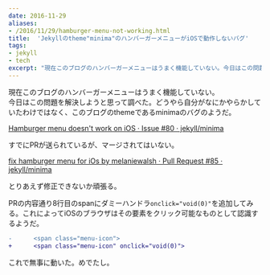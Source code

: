 ```yaml
---
date: 2016-11-29
aliases:
- /2016/11/29/hamburger-menu-not-working.html
title:  'Jekyllのtheme"minima"のハンバーガーメニューがiOSで動作しないバグ'
tags:
- jekyll
- tech
excerpt: "現在このブログのハンバーガーメニューはうまく機能していない。今日はこの問題を解決しようと思って調べた。どうやら自分がなにかやらかしていたわけではなく、このブログのthemeであるminimaのバグのようだ。"
---
```


現在このブログのハンバーガーメニューはうまく機能していない。  
今日はこの問題を解決しようと思って調べた。どうやら自分がなにかやらかしていたわけではなく、このブログのthemeであるminimaのバグのようだ。

[Hamburger menu doesn't work on iOS · Issue #80 · jekyll/minima](https://github.com/jekyll/minima/issues/80)

すでにPRが送られているが、マージされてはいない。

[fix hamburger menu for iOs by melaniewalsh · Pull Request #85 · jekyll/minima](https://github.com/jekyll/minima/pull/85)

とりあえず修正できないか頑張る。

PRの内容通り8行目のspanにダミーハンドラ`onclick="void(0)"`を追加してみる。これによってiOSのブラウザはその要素をクリック可能なものとして認識するようだ。

```diff
-      <span class="menu-icon">
+      <span class="menu-icon" onclick="void(0)">
```

これで無事に動いた。めでたし。
